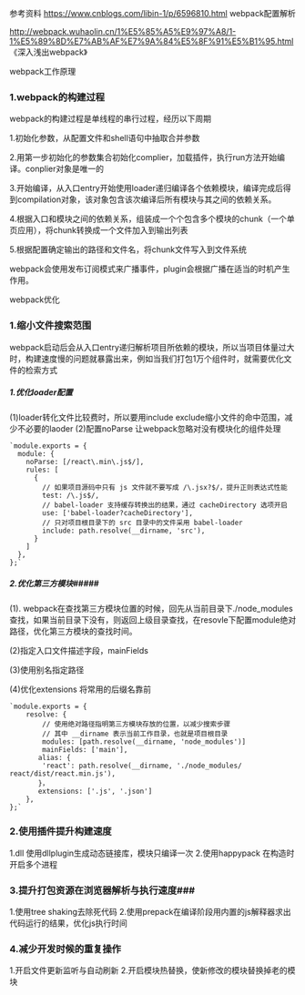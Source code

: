 参考资料
https://www.cnblogs.com/libin-1/p/6596810.html webpack配置解析

http://webpack.wuhaolin.cn/1%E5%85%A5%E9%97%A8/1-1%E5%89%8D%E7%AB%AF%E7%9A%84%E5%8F%91%E5%B1%95.html  《深入浅出webpack》 

webpack工作原理
### 1.webpack的构建过程 ###
webpack的构建过程是单线程的串行过程，经历以下周期

1.初始化参数，从配置文件和shell语句中抽取合并参数

2.用第一步初始化的参数集合初始化complier，加载插件，执行run方法开始编译。conplier对象是唯一的

3.开始编译，从入口entry开始使用loader递归编译各个依赖模块，编译完成后得到compilation对象，该对象包含该次编译后所有模块与其之间的依赖关系。

4.根据入口和模块之间的依赖关系，组装成一个个包含多个模块的chunk（一个单页应用），将chunk转换成一个文件加入到输出列表

5.根据配置确定输出的路径和文件名，将chunk文件写入到文件系统

webpack会使用发布订阅模式来广播事件，plugin会根据广播在适当的时机产生作用。

webpack优化
### 1.缩小文件搜索范围 ###
webpack启动后会从入口entry递归解析项目所依赖的模块，所以当项目体量过大时，构建速度慢的问题就暴露出来，例如当我们打包1万个组件时，就需要优化文件的检索方式

##### 1.优化loader配置 #####
(1)loader转化文件比较费时，所以要用include exclude缩小文件的命中范围，减少不必要的laoder
(2)配置noParse 让webpack忽略对没有模块化的组件处理

    `module.exports = {
	  module: {
		noParse: [/react\.min\.js$/],
	    rules: [
	      {
	        // 如果项目源码中只有 js 文件就不要写成 /\.jsx?$/，提升正则表达式性能
	        test: /\.js$/,
	        // babel-loader 支持缓存转换出的结果，通过 cacheDirectory 选项开启
	        use: ['babel-loader?cacheDirectory'],
	        // 只对项目根目录下的 src 目录中的文件采用 babel-loader
	        include: path.resolve(__dirname, 'src'),
	      }
	    ]
	  },
	};`

##### 2.优化第三方模块#####
(1). webpack在查找第三方模块位置的时候，回先从当前目录下./node_modules查找，如果当前目录下没有，则返回上级目录查找，在resovle下配置module绝对路径，优化第三方模块的查找时间。

(2)指定入口文件描述字段，mainFields

(3)使用别名指定路径
 
(4)优化extensions 将常用的后缀名靠前

    `module.exports = {
  		resolve: {
		    // 使用绝对路径指明第三方模块存放的位置，以减少搜索步骤
		    // 其中 __dirname 表示当前工作目录，也就是项目根目录
		    modules: [path.resolve(__dirname, 'node_modules')]
			mainFields: ['main'],
		   alias: {
	        'react': path.resolve(__dirname, './node_modules/  react/dist/react.min.js'),
		   }，
		   extensions: ['.js', '.json']	   
		},
	};`

### 2.使用插件提升构建速度 ###
1.dll 使用dllplugin生成动态链接库，模块只编译一次
2.使用happypack 在构造时开启多个进程

### 3.提升打包资源在浏览器解析与执行速度###
1.使用tree shaking去除死代码
2.使用prepack在编译阶段用内置的js解释器求出代码运行的结果，优化js执行时间

### 4.减少开发时候的重复操作 ###
1.开启文件更新监听与自动刷新
2.开启模块热替换，使新修改的模块替换掉老的模块
